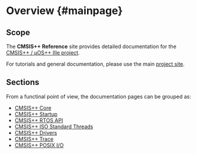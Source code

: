 # Overview {#mainpage}

## Scope

The **CMSIS++ Reference** site provides detailed documentation for the
[CMSIS++ / µOS++ IIIe project](https://github.com/micro-os-plus).

For tutorials and general documentation, please use the main [project site](http://micro-os-plus.github.io).

## Sections

From a functinal point of view, the documentation pages can be grouped as:

* [CMSIS++ Core](group__cmsis-plus-core.html)
* [CMSIS++ Startup](group__cmsis-plus-startup.html)
* [CMSIS++ RTOS API](group__cmsis-plus-rtos.html)
* [CMSIS++ ISO Standard Threads](group__cmsis-plus-iso.html)
* [CMSIS++ Drivers](group__cmsis-plus-drivers.html)
* [CMSIS++ Trace](group__cmsis-plus-trace.html)
* [CMSIS++ POSIX I/O](group__cmsis-plus-posix-io.html)